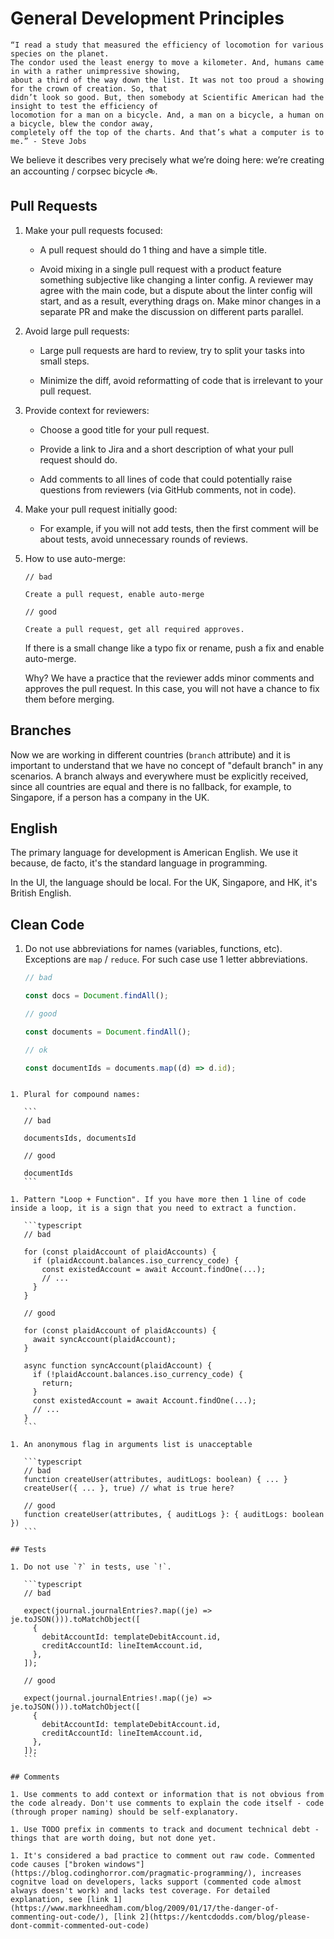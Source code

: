 # General Development Principles

    “I read a study that measured the efficiency of locomotion for various species on the planet.
    The condor used the least energy to move a kilometer. And, humans came in with a rather unimpressive showing,
    about a third of the way down the list. It was not too proud a showing for the crown of creation. So, that
    didn’t look so good. But, then somebody at Scientific American had the insight to test the efficiency of
    locomotion for a man on a bicycle. And, a man on a bicycle, a human on a bicycle, blew the condor away,
    completely off the top of the charts. And that’s what a computer is to me.” - Steve Jobs

We believe it describes very precisely what we’re doing here: we’re creating an accounting / corpsec bicycle 🚲.

## Pull Requests

1. Make your pull requests focused:

   - A pull request should do 1 thing and have a simple title.

   - Avoid mixing in a single pull request with a product feature something subjective like changing a linter config. A reviewer may agree with the main code, but a dispute about the linter config will start, and as a result, everything drags on. Make minor changes in a separate PR and make the discussion on different parts parallel.

1. Avoid large pull requests:

   - Large pull requests are hard to review, try to split your tasks into small steps.

   - Minimize the diff, avoid reformatting of code that is irrelevant to your pull request.

1. Provide context for reviewers:

   - Choose a good title for your pull request.

   - Provide a link to Jira and a short description of what your pull request should do.

   - Add comments to all lines of code that could potentially raise questions from reviewers (via GitHub comments, not in code).

1. Make your pull request initially good:

   - For example, if you will not add tests, then the first comment will be about tests, avoid unnecessary rounds of reviews.

1. How to use auto-merge:

   ```
   // bad

   Create a pull request, enable auto-merge

   // good

   Create a pull request, get all required approves.
   ```

   If there is a small change like a typo fix or rename, push a fix and enable auto-merge.

   Why? We have a practice that the reviewer adds minor comments and approves the pull request. In this case, you will not have a chance to fix them before merging.

## Branches

Now we are working in different countries (`branch` attribute) and it is important to understand that we have no concept of "default branch" in any scenarios. A branch always and everywhere must be explicitly received, since all countries are equal and there is no fallback, for example, to Singapore, if a person has a company in the UK.

## English

The primary language for development is American English. We use it because, de facto, it's the standard language in programming.

In the UI, the language should be local. For the UK, Singapore, and HK, it's British English.

## Clean Code

1. Do not use abbreviations for names (variables, functions, etc). Exceptions are `map` / `reduce`. For such case use 1 letter abbreviations.

   ```typescript
   // bad

   const docs = Document.findAll();

   // good

   const documents = Document.findAll();

   // ok

   const documentIds = documents.map((d) => d.id);
   ```

````

1. Plural for compound names:

   ```
   // bad

   documentsIds, documentsId

   // good

   documentIds
   ```

1. Pattern "Loop + Function". If you have more then 1 line of code inside a loop, it is a sign that you need to extract a function.

   ```typescript
   // bad

   for (const plaidAccount of plaidAccounts) {
     if (plaidAccount.balances.iso_currency_code) {
       const existedAccount = await Account.findOne(...);
       // ...
     }
   }

   // good

   for (const plaidAccount of plaidAccounts) {
     await syncAccount(plaidAccount);
   }

   async function syncAccount(plaidAccount) {
     if (!plaidAccount.balances.iso_currency_code) {
       return;
     }
     const existedAccount = await Account.findOne(...);
     // ...
   }
   ```

1. An anonymous flag in arguments list is unacceptable

   ```typescript
   // bad
   function createUser(attributes, auditLogs: boolean) { ... }
   createUser({ ... }, true) // what is true here?

   // good
   function createUser(attributes, { auditLogs }: { auditLogs: boolean })
   ```

## Tests

1. Do not use `?` in tests, use `!`.

   ```typescript
   // bad

   expect(journal.journalEntries?.map((je) => je.toJSON())).toMatchObject([
     {
       debitAccountId: templateDebitAccount.id,
       creditAccountId: lineItemAccount.id,
     },
   ]);

   // good

   expect(journal.journalEntries!.map((je) => je.toJSON())).toMatchObject([
     {
       debitAccountId: templateDebitAccount.id,
       creditAccountId: lineItemAccount.id,
     },
   ]);
   ```

## Comments

1. Use comments to add context or information that is not obvious from the code already. Don't use comments to explain the code itself - code (through proper naming) should be self-explanatory.

1. Use TODO prefix in comments to track and document technical debt - things that are worth doing, but not done yet.

1. It's considered a bad practice to comment out raw code. Commented code causes ["broken windows"](https://blog.codinghorror.com/pragmatic-programming/), increases cognitve load on developers, lacks support (commented code almost always doesn't work) and lacks test coverage. For detailed explanation, see [link 1](https://www.markhneedham.com/blog/2009/01/17/the-danger-of-commenting-out-code/), [link 2](https://kentcdodds.com/blog/please-dont-commit-commented-out-code)
````
